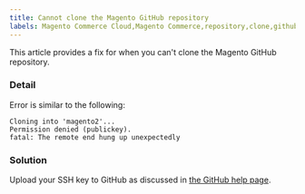 ```yaml
---
title: Cannot clone the Magento GitHub repository
labels: Magento Commerce Cloud,Magento Commerce,repository,clone,github,how to,SSH key
---
```


This article provides a fix for when you can't clone the Magento GitHub repository.

### Detail

Error is similar to the following:

<pre><code class="language-terminal">Cloning into 'magento2'...
Permission denied (publickey).
fatal: The remote end hung up unexpectedly</code></pre>

### Solution

Upload your SSH key to GitHub as discussed in [the GitHub help page](https://help.github.com/articles/generating-ssh-keys).